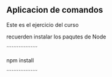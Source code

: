 ## Aplicacion de comandos

Este es el ejercicio del curso


recuerden instalar los paqutes de Node

´´´´´´´´´´´´´´´´´´
   
   npm install
   
´´´´´´´´´´´´´´´´´´
